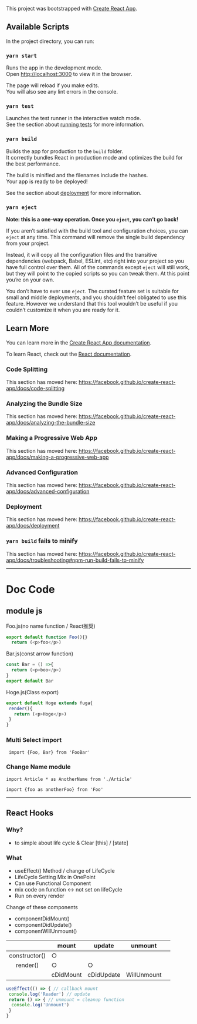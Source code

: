 This project was bootstrapped with [Create React App](https://github.com/facebook/create-react-app).

## Available Scripts

In the project directory, you can run:

### `yarn start`

Runs the app in the development mode.<br />
Open [http://localhost:3000](http://localhost:3000) to view it in the browser.

The page will reload if you make edits.<br />
You will also see any lint errors in the console.

### `yarn test`

Launches the test runner in the interactive watch mode.<br />
See the section about [running tests](https://facebook.github.io/create-react-app/docs/running-tests) for more information.

### `yarn build`

Builds the app for production to the `build` folder.<br />
It correctly bundles React in production mode and optimizes the build for the best performance.

The build is minified and the filenames include the hashes.<br />
Your app is ready to be deployed!

See the section about [deployment](https://facebook.github.io/create-react-app/docs/deployment) for more information.

### `yarn eject`

**Note: this is a one-way operation. Once you `eject`, you can’t go back!**

If you aren’t satisfied with the build tool and configuration choices, you can `eject` at any time. This command will remove the single build dependency from your project.

Instead, it will copy all the configuration files and the transitive dependencies (webpack, Babel, ESLint, etc) right into your project so you have full control over them. All of the commands except `eject` will still work, but they will point to the copied scripts so you can tweak them. At this point you’re on your own.

You don’t have to ever use `eject`. The curated feature set is suitable for small and middle deployments, and you shouldn’t feel obligated to use this feature. However we understand that this tool wouldn’t be useful if you couldn’t customize it when you are ready for it.

## Learn More

You can learn more in the [Create React App documentation](https://facebook.github.io/create-react-app/docs/getting-started).

To learn React, check out the [React documentation](https://reactjs.org/).

### Code Splitting

This section has moved here: https://facebook.github.io/create-react-app/docs/code-splitting

### Analyzing the Bundle Size

This section has moved here: https://facebook.github.io/create-react-app/docs/analyzing-the-bundle-size

### Making a Progressive Web App

This section has moved here: https://facebook.github.io/create-react-app/docs/making-a-progressive-web-app

### Advanced Configuration

This section has moved here: https://facebook.github.io/create-react-app/docs/advanced-configuration

### Deployment

This section has moved here: https://facebook.github.io/create-react-app/docs/deployment

### `yarn build` fails to minify

This section has moved here: https://facebook.github.io/create-react-app/docs/troubleshooting#npm-run-build-fails-to-minify

---

# Doc Code

## module js

Foo.js(no name function / React推奨)
```js
export default function Foo(){}
  return (<p>foo</p>)
```

Bar.js(const arrow function)
```js
const Bar = () =>{
  return (<p>boo</p>)
}
export default Bar
```

Hoge.js(Class export)
```js
export default Hoge extends fuga{
 render(){
   return (<p>Hoge</p>)
 }
}
```

### Multi Select import
` import {Foo, Bar} from 'FooBar'`

### Change Name module

`import Article * as AnotherName from './Article'`

`import {foo as anotherFoo} fron 'Foo'`

---

## React Hooks

### Why?
- to simple about life cycle & Clear [this] / [state]

### What
- useEffect() Method / change of LifeCycle
- LifeCycle Setting Mix in OnePoint
- Can use Functional Component
- mix code on function <-> not set on lifeCycle
- Run on every render

Change of these components
- componentDidMount()
- componentDidUpdate()
- componentWillUnmount()

|               | mount     | update     | unmount      |   |
|:-------------:|-----------|------------|--------------|---|
| constructor() |     ○     |            |              |   |
| render()      |     ○     |      ○     |              |   |
|               | cDidMount | cDidUpdate | WillUnmount  |   |

```js
useEffect(() => { // callback mount
 console.log('Reader') // update
 return () => { // unmount = cleanup function
  console.log('Unmount')
 }
}
```
